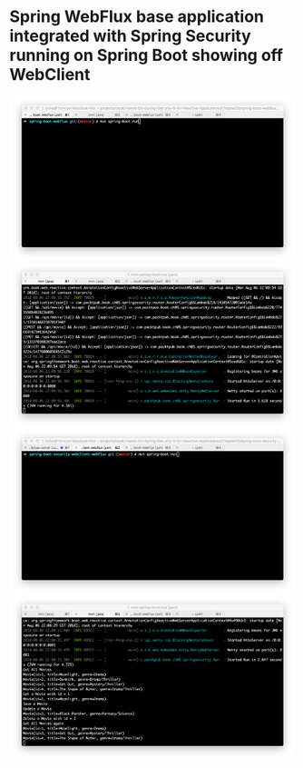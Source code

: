 # Spring WebFlux base application integrated with Spring Security running on Spring Boot showing off WebClient
<img src="../screenshots/3.1.png" alt="" align="center">  
  
<img src="../screenshots/3.2.png" alt="" align="center">  

<img src="../screenshots/3.3.png" alt="" align="center">  

<img src="../screenshots/3.4.png" alt="" align="center">  


